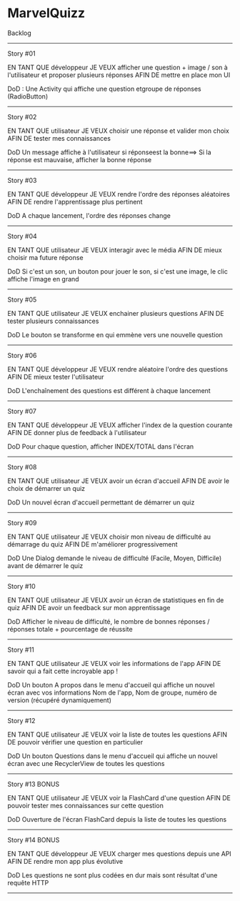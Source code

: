 # MarvelQuizz

Backlog 

------------------------------------------------------------------------------------------------

Story #01

EN TANT QUE développeur
JE VEUX afficher une question + image / son
à l'utilisateur et proposer plusieurs réponses
AFIN DE mettre en place mon UI

DoD : Une Activity qui affiche une question etgroupe de réponses (RadioButton)

-----------------------------------------------------------------------------------------------

Story #02

EN TANT QUE utilisateur
JE VEUX choisir une réponse et valider mon choix
AFIN DE tester mes connaissances

DoD Un message affiche à l'utilisateur si réponseest la bonne==> Si la réponse est mauvaise, afficher la bonne réponse

------------------------------------------------------------------------------------------------
Story #03

EN TANT QUE développeur
JE VEUX rendre l'ordre des réponses aléatoires
AFIN DE rendre l'apprentissage plus pertinent

DoD A chaque lancement, l'ordre des réponses change


------------------------------------------------------------------------------------------------

Story #04
	
EN TANT QUE utilisateur
JE VEUX interagir avec le média
AFIN DE mieux choisir ma future réponse 

DoD Si c'est un son, un bouton pour jouer le son, si c'est une image, le clic affiche l'image en grand


------------------------------------------------------------------------------------------------

Story #05

EN TANT QUE utilisateur
JE VEUX enchainer plusieurs questions 
AFIN DE tester plusieurs connaissances

DoD Le bouton se transforme en qui emmène vers une nouvelle question


------------------------------------------------------------------------------------------------

Story #06

EN TANT QUE développeur
JE VEUX rendre aléatoire l'ordre des questions 
AFIN DE mieux tester l'utilisateur

DoD L'enchaînement des questions est différent à chaque lancement

------------------------------------------------------------------------------------------------

Story #07

EN TANT QUE développeur
JE VEUX afficher l'index de la question courante 
AFIN DE donner plus de feedback à l'utilisateur

DoD Pour chaque question, afficher INDEX/TOTAL dans l'écran

------------------------------------------------------------------------------------------------

Story #08

EN TANT QUE utilisateur
JE VEUX avoir un écran d'accueil 
AFIN DE avoir le choix de démarrer un quiz

DoD Un nouvel écran d'accueil permettant de démarrer un quiz

------------------------------------------------------------------------------------------------

Story #09

EN TANT QUE utilisateur
JE VEUX choisir mon niveau de difficulté au démarrage du quiz
AFIN DE m'améliorer progressivement

DoD Une Dialog demande le niveau de difficulté (Facile, Moyen, Difficile) avant de démarrer le quiz
	
------------------------------------------------------------------------------------------------

Story #10

EN TANT QUE utilisateur
JE VEUX avoir un écran de statistiques en fin de quiz
AFIN DE avoir un feedback sur mon apprentissage

DoD Afficher le niveau de difficulté, le nombre de bonnes réponses / réponses totale + pourcentage de réussite

------------------------------------------------------------------------------------------------

Story #11

EN TANT QUE utilisateur
JE VEUX voir les informations de l'app
AFIN DE savoir qui a fait cette incroyable app ! 

DoD Un bouton A propos dans le menu d'accueil qui affiche un nouvel écran avec vos informations
Nom de l'app, Nom de groupe, numéro de version (récupéré dynamiquement)

------------------------------------------------------------------------------------------------

Story #12

EN TANT QUE utilisateur
JE VEUX voir la liste de toutes les questions
AFIN DE pouvoir vérifier une question en particulier

DoD Un bouton Questions dans le menu d'accueil qui affiche un nouvel écran avec une RecyclerView de toutes les questions

------------------------------------------------------------------------------------------------

Story #13 BONUS

EN TANT QUE utilisateur
JE VEUX voir la FlashCard d'une question
AFIN DE pouvoir tester mes connaissances sur cette question

DoD Ouverture de l'écran FlashCard depuis la liste de toutes les questions

------------------------------------------------------------------------------------------------

Story #14 BONUS

EN TANT QUE développeur
JE VEUX charger mes questions depuis une API 
AFIN DE rendre mon app plus évolutive

DoD Les questions ne sont plus codées en dur mais sont résultat d'une requête HTTP

------------------------------------------------------------------------------------------------




